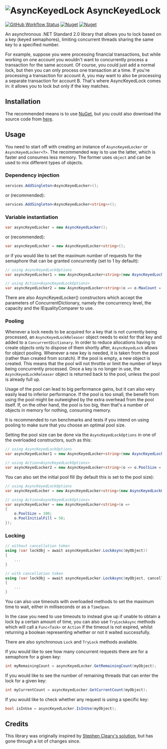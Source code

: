 # ![AsyncKeyedLock](https://raw.githubusercontent.com/MarkCiliaVincenti/AsyncKeyedLock/master/logo32.png) AsyncKeyedLock
[![GitHub Workflow Status](https://img.shields.io/github/actions/workflow/status/MarkCiliaVincenti/AsyncKeyedLock/dotnet.yml?branch=master&logo=github&style=for-the-badge)](https://actions-badge.atrox.dev/MarkCiliaVincenti/AsyncKeyedLock/goto?ref=master) [![Nuget](https://img.shields.io/nuget/v/AsyncKeyedLock?label=AsyncKeyedLock&logo=nuget&style=for-the-badge)](https://www.nuget.org/packages/AsyncKeyedLock) [![Nuget](https://img.shields.io/nuget/dt/AsyncKeyedLock?logo=nuget&style=for-the-badge)](https://www.nuget.org/packages/AsyncKeyedLock)

An asynchronous .NET Standard 2.0 library that allows you to lock based on a key (keyed semaphores), limiting concurrent threads sharing the same key to a specified number.

For example, suppose you were processing financial transactions, but while working on one account you wouldn't want to concurrently process a transaction for the same account. Of course, you could just add a normal lock, but then you can only process one transaction at a time. If you're processing a transaction for account A, you may want to also be processing a separate transaction for account B. That's where AsyncKeyedLock comes in: it allows you to lock but only if the key matches.

## Installation
The recommended means is to use [NuGet](https://www.nuget.org/packages/AsyncKeyedLock), but you could also download the source code from [here](https://github.com/MarkCiliaVincenti/AsyncKeyedLock/releases).

## Usage
You need to start off with creating an instance of `AsyncKeyedLocker` or `AsyncKeyedLocker<T>`. The recommended way is to use the latter, which is faster and consumes less memory. The former uses `object` and can be used to mix different types of objects.

### Dependency injection
```csharp
services.AddSingleton<AsyncKeyedLocker>();
```

or (recommended):

```csharp
services.AddSingleton<AsyncKeyedLocker<string>>();
```

### Variable instantiation
```csharp
var asyncKeyedLocker = new AsyncKeyedLocker();
```

or (recommended):

```csharp
var asyncKeyedLocker = new AsyncKeyedLocker<string>();
```

or if you would like to set the maximum number of requests for the semaphore that can be granted concurrently (set to 1 by default):

```csharp
// using AsyncKeyedLockOptions
var asyncKeyedLocker1 = new AsyncKeyedLocker<string>(new AsyncKeyedLockOptions(maxCount: 2));

// using Action<AsyncKeyedLockOptions>
var asyncKeyedLocker2 = new AsyncKeyedLocker<string>(o => o.MaxCount = 2);
```

There are also AsyncKeyedLocker<TKey>() constructors which accept the parameters of ConcurrentDictionary, namely the concurrency level, the capacity and the IEqualityComparer<TKey> to use.

### Pooling
Whenever a lock needs to be acquired for a key that is not currently being processed, an `AsyncKeyedLockReleaser` object needs to exist for that key and added to a `ConcurrentDictionary`. In order to reduce allocations having to create objects only to dispose of them shortly after, `AsyncKeyedLock` allows for object pooling. Whenever a new key is needed, it is taken from the pool (rather than created from scratch). If the pool is empty, a new object is created. This means that the pool will not throttle or limit the number of keys being concurrently processed. Once a key is no longer in use, the `AsyncKeyedLockReleaser` object is returned back to the pool, unless the pool is already full up.

Usage of the pool can lead to big performance gains, but it can also very easily lead to inferior performance. If the pool is too small, the benefit from using the pool might be outweighed by the extra overhead from the pool itself. If, on the other hand, the pool is too big, then that's a number of objects in memory for nothing, consuming memory.

It is recommended to run benchmarks and tests if you intend on using pooling to make sure that you choose an optimal pool size.

Setting the pool size can be done via the `AsyncKeyedLockOptions` in one of the overloaded constructors, such as this:

```csharp
// using AsyncKeyedLockOptions
var asyncKeyedLocker1 = new AsyncKeyedLocker<string>(new AsyncKeyedLockOptions(poolSize: 100));

// using Action<AsyncKeyedLockOptions>
var asyncKeyedLocker2 = new AsyncKeyedLocker<string>(o => o.PoolSize = 100);
```

You can also set the initial pool fill (by default this is set to the pool size):

```csharp
// using AsyncKeyedLockOptions
var asyncKeyedLocker = new AsyncKeyedLocker<string>(new AsyncKeyedLockOptions(poolSize: 100, poolInitialFill: 50));

// using Action<AsyncKeyedLockOptions>
var asyncKeyedLocker = new AsyncKeyedLocker<string>(o =>
{
	o.PoolSize = 100;
	o.PoolInitialFill = 50;
});
```

### Locking
```csharp
// without cancellation token
using (var lockObj = await asyncKeyedLocker.LockAsync(myObject))
{
	...
}

// with cancellation token
using (var lockObj = await asyncKeyedLocker.LockAsync(myObject, cancellationToken))
{
	...
}
```

You can also use timeouts with overloaded methods to set the maximum time to wait, either in milliseconds or as a `TimeSpan`.

In the case you need to use timeouts to instead give up if unable to obtain a lock by a certain amount of time, you can also use `TryLockAsync` methods which will call a `Func<Task>` or `Action` if the timeout is not expired, whilst returning a boolean representing whether or not it waited successfully.

There are also synchronous `Lock` and `TryLock` methods available.

If you would like to see how many concurrent requests there are for a semaphore for a given key:
```csharp
int myRemainingCount = asyncKeyedLocker.GetRemainingCount(myObject);
```

If you would like to see the number of remaining threads that can enter the lock for a given key:
```csharp
int myCurrentCount = asyncKeyedLocker.GetCurrentCount(myObject);
```

If you would like to check whether any request is using a specific key:
```csharp
bool isInUse = asyncKeyedLocker.IsInUse(myObject);
```

## Credits
This library was originally inspired by [Stephen Cleary's solution](https://stackoverflow.com/questions/31138179/asynchronous-locking-based-on-a-key/31194647#31194647), but has gone through a lot of changes since.